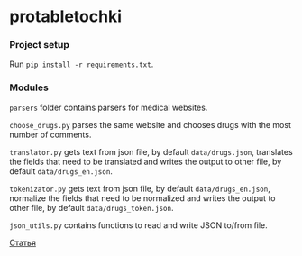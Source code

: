 # protabletochki

### Project setup
Run
`pip install -r requirements.txt`.

### Modules
`parsers` folder contains parsers for medical websites.

`choose_drugs.py` parses the same website and chooses drugs with the most number
of comments.

`translator.py` gets text from json file, by default `data/drugs.json`, translates the fields that need to be translated
and writes the output to other file, by default `data/drugs_en.json`.

`tokenizator.py` gets text from json file, by default `data/drugs_en.json`, normalize the fields that need to be normalized
and writes the output to other file, by default `data/drugs_token.json`.

`json_utils.py` contains functions to read and write JSON to/from file.

[Cтатья](https://docs.google.com/document/d/1aj9DaP0IygpUmQsxu24yj5ePrehVejW8jn-K_B3qpd4/mobilebasic)
